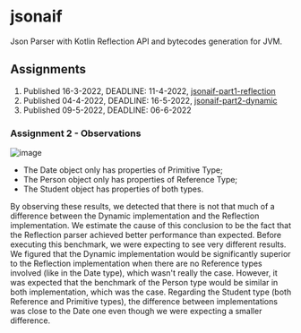 # jsonaif

Json Parser with Kotlin Reflection API and bytecodes generation for JVM.

## Assignments

1. Published 16-3-2022, DEADLINE: 11-4-2022, [jsonaif-part1-reflection](assignments/jsonaif-part1-reflection.md)
2. Published 04-4-2022, DEADLINE: 16-5-2022, [jsonaif-part2-dynamic](assignments/jsonaif-part2-dynamic.md)
3. Published 09-5-2022, DEADLINE: 06-6-2022

### Assignment 2 - Observations

![image](https://user-images.githubusercontent.com/72862681/168314999-3d61aaa3-b678-41a1-b86f-57e8cc0386d9.png)

- The Date object only has properties of Primitive Type;
- The Person object only has properties of Reference Type;
- The Student object has properties of both types.

By observing these results, we detected that there is not that much of a difference between the Dynamic implementation and the Reflection implementation. We estimate the cause of this conclusion to be the fact that the Reflection parser achieved better performance than expected. Before executing this benchmark, we were expecting to see very different results. We figured that the Dynamic implementation would be significantly superior to the Reflection implementation when there are no Reference types involved (like in the Date type), which wasn't really the case. However, it was expected that the benchmark of the Person type would be similar in both implementation, which was the case. Regarding the Student type (both Reference and Primitive types), the difference between implementations was close to the Date one even though we were expecting a smaller difference.
